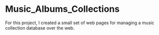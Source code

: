 # Music_Albums_Collections
For this project, I created a small set of web pages for managing a music collection database over the web.   
